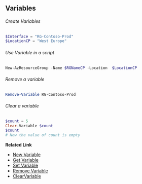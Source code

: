 ## Variables

###### Create Variables
```PowerShell
$Interface = "RG-Contoso-Prod"
$LocationCP = "West Europe"
```

###### Use Variable in a script
```PowerShell
New-AzResourceGroup -Name $RGNameCP -Location  $LocationCP
```

###### Remove a variable
```PowerShell
Remove-Variable RG-Contoso-Prod
```

###### Clear a variable
```PowerShell
$count = 5
Clear-Variable $count
$count
# Now the value of count is empty
```

**Related Link**
- [New Variable](https://docs.microsoft.com/en-us/powershell/module/Microsoft.PowerShell.Utility/New-Variable?view=powershell-6)
- [Get Variable](https://docs.microsoft.com/en-us/powershell/module/Microsoft.PowerShell.Utility/Get-Variable?view=powershell-6)
- [Set Variable](https://docs.microsoft.com/en-us/powershell/module/Microsoft.PowerShell.Utility/Set-Variable?view=powershell-6)
- [Remove Variable](https://docs.microsoft.com/en-us/powershell/module/microsoft.powershell.utility/remove-variable?view=powershell-6)
- [ClearVariable](https://docs.microsoft.com/en-us/powershell/module/microsoft.powershell.utility/clear-variable?view=powershell-6)